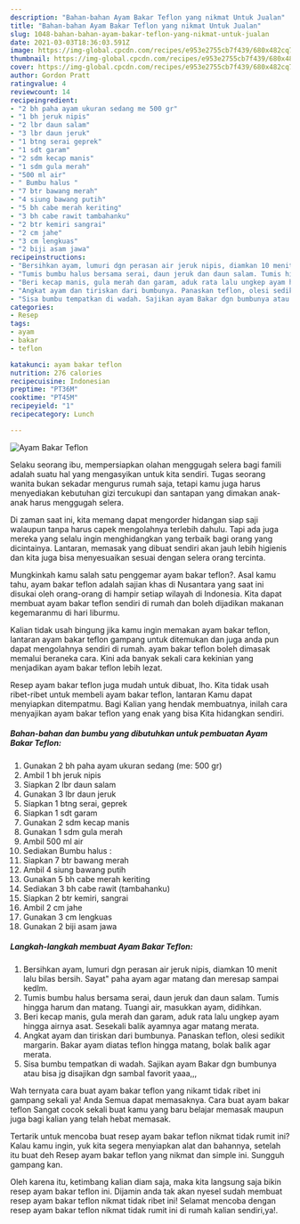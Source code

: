 ```yaml
---
description: "Bahan-bahan Ayam Bakar Teflon yang nikmat Untuk Jualan"
title: "Bahan-bahan Ayam Bakar Teflon yang nikmat Untuk Jualan"
slug: 1048-bahan-bahan-ayam-bakar-teflon-yang-nikmat-untuk-jualan
date: 2021-03-03T18:36:03.591Z
image: https://img-global.cpcdn.com/recipes/e953e2755cb7f439/680x482cq70/ayam-bakar-teflon-foto-resep-utama.jpg
thumbnail: https://img-global.cpcdn.com/recipes/e953e2755cb7f439/680x482cq70/ayam-bakar-teflon-foto-resep-utama.jpg
cover: https://img-global.cpcdn.com/recipes/e953e2755cb7f439/680x482cq70/ayam-bakar-teflon-foto-resep-utama.jpg
author: Gordon Pratt
ratingvalue: 4
reviewcount: 14
recipeingredient:
- "2 bh paha ayam ukuran sedang me 500 gr"
- "1 bh jeruk nipis"
- "2 lbr daun salam"
- "3 lbr daun jeruk"
- "1 btng serai geprek"
- "1 sdt garam"
- "2 sdm kecap manis"
- "1 sdm gula merah"
- "500 ml air"
- " Bumbu halus "
- "7 btr bawang merah"
- "4 siung bawang putih"
- "5 bh cabe merah keriting"
- "3 bh cabe rawit tambahanku"
- "2 btr kemiri sangrai"
- "2 cm jahe"
- "3 cm lengkuas"
- "2 biji asam jawa"
recipeinstructions:
- "Bersihkan ayam, lumuri dgn perasan air jeruk nipis, diamkan 10 menit lalu bilas bersih. Sayat&#34; paha ayam agar matang dan meresap sampai kedlm."
- "Tumis bumbu halus bersama serai, daun jeruk dan daun salam. Tumis hingga harum dan matang. Tuangi air, masukkan ayam, didihkan."
- "Beri kecap manis, gula merah dan garam, aduk rata lalu ungkep ayam hingga airnya asat. Sesekali balik ayamnya agar matang merata."
- "Angkat ayam dan tiriskan dari bumbunya. Panaskan teflon, olesi sedikit margarin. Bakar ayam diatas teflon hingga matang, bolak balik agar merata."
- "Sisa bumbu tempatkan di wadah. Sajikan ayam Bakar dgn bumbunya atau bisa jg disajikan dgn sambal favorit yaaa,,,"
categories:
- Resep
tags:
- ayam
- bakar
- teflon

katakunci: ayam bakar teflon 
nutrition: 276 calories
recipecuisine: Indonesian
preptime: "PT36M"
cooktime: "PT45M"
recipeyield: "1"
recipecategory: Lunch

---
```



![Ayam Bakar Teflon](https://img-global.cpcdn.com/recipes/e953e2755cb7f439/680x482cq70/ayam-bakar-teflon-foto-resep-utama.jpg)

Selaku seorang ibu, mempersiapkan olahan menggugah selera bagi famili adalah suatu hal yang mengasyikan untuk kita sendiri. Tugas seorang  wanita bukan sekadar mengurus rumah saja, tetapi kamu juga harus menyediakan kebutuhan gizi tercukupi dan santapan yang dimakan anak-anak harus menggugah selera.

Di zaman  saat ini, kita memang dapat mengorder hidangan siap saji walaupun tanpa harus capek mengolahnya terlebih dahulu. Tapi ada juga mereka yang selalu ingin menghidangkan yang terbaik bagi orang yang dicintainya. Lantaran, memasak yang dibuat sendiri akan jauh lebih higienis dan kita juga bisa menyesuaikan sesuai dengan selera orang tercinta. 



Mungkinkah kamu salah satu penggemar ayam bakar teflon?. Asal kamu tahu, ayam bakar teflon adalah sajian khas di Nusantara yang saat ini disukai oleh orang-orang di hampir setiap wilayah di Indonesia. Kita dapat membuat ayam bakar teflon sendiri di rumah dan boleh dijadikan makanan kegemaranmu di hari liburmu.

Kalian tidak usah bingung jika kamu ingin memakan ayam bakar teflon, lantaran ayam bakar teflon gampang untuk ditemukan dan juga anda pun dapat mengolahnya sendiri di rumah. ayam bakar teflon boleh dimasak memalui beraneka cara. Kini ada banyak sekali cara kekinian yang menjadikan ayam bakar teflon lebih lezat.

Resep ayam bakar teflon juga mudah untuk dibuat, lho. Kita tidak usah ribet-ribet untuk membeli ayam bakar teflon, lantaran Kamu dapat menyiapkan ditempatmu. Bagi Kalian yang hendak membuatnya, inilah cara menyajikan ayam bakar teflon yang enak yang bisa Kita hidangkan sendiri.

<!--inarticleads1-->

##### Bahan-bahan dan bumbu yang dibutuhkan untuk pembuatan Ayam Bakar Teflon:

1. Gunakan 2 bh paha ayam ukuran sedang (me: 500 gr)
1. Ambil 1 bh jeruk nipis
1. Siapkan 2 lbr daun salam
1. Gunakan 3 lbr daun jeruk
1. Siapkan 1 btng serai, geprek
1. Siapkan 1 sdt garam
1. Gunakan 2 sdm kecap manis
1. Gunakan 1 sdm gula merah
1. Ambil 500 ml air
1. Sediakan  Bumbu halus :
1. Siapkan 7 btr bawang merah
1. Ambil 4 siung bawang putih
1. Gunakan 5 bh cabe merah keriting
1. Sediakan 3 bh cabe rawit (tambahanku)
1. Siapkan 2 btr kemiri, sangrai
1. Ambil 2 cm jahe
1. Gunakan 3 cm lengkuas
1. Gunakan 2 biji asam jawa




<!--inarticleads2-->

##### Langkah-langkah membuat Ayam Bakar Teflon:

1. Bersihkan ayam, lumuri dgn perasan air jeruk nipis, diamkan 10 menit lalu bilas bersih. Sayat&#34; paha ayam agar matang dan meresap sampai kedlm.
1. Tumis bumbu halus bersama serai, daun jeruk dan daun salam. Tumis hingga harum dan matang. Tuangi air, masukkan ayam, didihkan.
1. Beri kecap manis, gula merah dan garam, aduk rata lalu ungkep ayam hingga airnya asat. Sesekali balik ayamnya agar matang merata.
1. Angkat ayam dan tiriskan dari bumbunya. Panaskan teflon, olesi sedikit margarin. Bakar ayam diatas teflon hingga matang, bolak balik agar merata.
1. Sisa bumbu tempatkan di wadah. Sajikan ayam Bakar dgn bumbunya atau bisa jg disajikan dgn sambal favorit yaaa,,,




Wah ternyata cara buat ayam bakar teflon yang nikamt tidak ribet ini gampang sekali ya! Anda Semua dapat memasaknya. Cara buat ayam bakar teflon Sangat cocok sekali buat kamu yang baru belajar memasak maupun juga bagi kalian yang telah hebat memasak.

Tertarik untuk mencoba buat resep ayam bakar teflon nikmat tidak rumit ini? Kalau kamu ingin, yuk kita segera menyiapkan alat dan bahannya, setelah itu buat deh Resep ayam bakar teflon yang nikmat dan simple ini. Sungguh gampang kan. 

Oleh karena itu, ketimbang kalian diam saja, maka kita langsung saja bikin resep ayam bakar teflon ini. Dijamin anda tak akan nyesel sudah membuat resep ayam bakar teflon nikmat tidak ribet ini! Selamat mencoba dengan resep ayam bakar teflon nikmat tidak rumit ini di rumah kalian sendiri,ya!.

